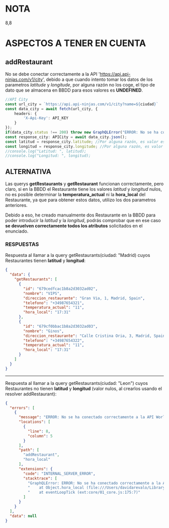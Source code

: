 # NOTA
8,8


# ASPECTOS A TENER EN CUENTA

## addRestaurant
No se debe conectar correctamente a la API 'https://api.api-ninjas.com/v1/city', debido a que cuando intento tomar los datos de los parametros *latitude* y *longitude*, 
por alguna razón no los coge, el tipo de dato que se almacena en BBDD para esos valores es **UNDEFINED**.

```TypeScript
//API City
const url_city = `https://api.api-ninjas.com/v1/city?name=${ciudad}`
const data_city = await fetch(url_city, {
    headers: {
        'X-Api-Key': API_KEY
    }
});
if(data_city.status !== 200) throw new GraphQLError("ERROR: No se ha conectado correctamente a la API City");
const response_city: APICity = await data_city.json();
const latitud = response_city.latitude; //Por alguna razón, es valor es 'undefined'
const longitud = response_city.longitude; //Por alguna razón, es valor es 'undefined'
//console.log("Latitud: ", latitud);
//console.log("Longitud: ", longitud);
```
## ALTERNATIVA
Las querys **getRestaurants** y **getRestaurant** funcionan correctamente, pero claro, si en la BBDD el Restaurante tiene los valores *latitud* y *longitud* nulos, 
no es posible determinar la **temperatura_actual** ni la **hora_local** del Restaurante, ya que para obtener estos datos, utilizo los dos parametros anteriores.

Debido a eso, he creado manualmente dos Restaurante en la BBDD para poder introducir la *latitud* y la *longitud*, podrás comprobar que en ese caso **se devuelven 
correctamente todos los atributos** solicitados en el enunciado.

### RESPUESTAS
Respuesta al llamar a la query getRestaurants(ciudad: "Madrid) cuyos Restaurantes tienen **latitud** y **longitud**:
```JSON
{
  "data": {
    "getRestaurants": [
      {
        "id": "679cedfcac1b8a2d3032ad02",
        "nombre": "VIPS",
        "direccion_restaurante": "Gran Via, 1, Madrid, Spain",
        "telefono": "+34987654321",
        "temperatura_actual": "11",
        "hora_local": "17:31"
      },
      {
        "id": "679cf0bbac1b8a2d3032ad03",
        "nombre": "Ginos",
        "direccion_restaurante": "Calle Cristina Oria, 3, Madrid, Spain",
        "telefono": "+34987654322",
        "temperatura_actual": "11",
        "hora_local": "17:31"
      }
    ]
  }
}
```
-----------------

Respuesta al llamar a la query getRestaurants(ciudad: "Leon") cuyos Restaurantes no tienen **latitud** y **longitud** (valor nulos, al crearlos usando el resolver 
addRestaurant):
```JSON
{
  "errors": [
    {
      "message": "ERROR: No se ha conectado correctamente a la API World Time",
      "locations": [
        {
          "line": 8,
          "column": 5
        }
      ],
      "path": [
        "addRestaurant",
        "hora_local"
      ],
      "extensions": {
        "code": "INTERNAL_SERVER_ERROR",
        "stacktrace": [
          "GraphQLError: ERROR: No se ha conectado correctamente a la API World Time",
          "    at Object.hora_local (file:///Users/davidarevalo/Library/Mobile Documents/com~apple~CloudDocs/Nebrija/5º Año/1er Semestre/Backend/Examen final GRAPHQL/resolvers.ts:125:53)",
          "    at eventLoopTick (ext:core/01_core.js:175:7)"
        ]
      }
    }
  ],
  "data": null
}
```
